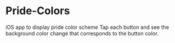 # Pride-Colors
iOS app to display pride color scheme
Tap each button and see the background color change that corresponds to the button color.


